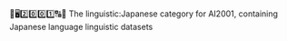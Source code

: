 🧠️🖥️2️⃣️0️⃣️0️⃣️1️⃣️🔠️🔢️ The linguistic:Japanese category for AI2001, containing Japanese language linguistic datasets 
